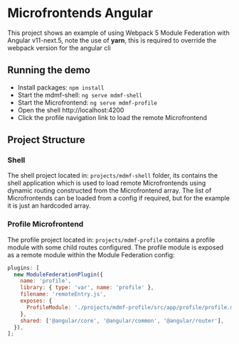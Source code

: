 # Microfrontends Angular 

This project shows an example of using Webpack 5 Module Federation with Angular v11-next.5, note the use of **yarn**, this is required to override the webpack version for the angular cli

## Running the demo

- Install packages: `npm install`
- Start the mdmf-shell: `ng serve mdmf-shell`
- Start the Microfrontend: `ng serve mdmf-profile`
- Open the shell http://localhost:4200
- Click the profile navigation link to load the remote Microfrontend

## Project Structure

### Shell

The shell project located in: `projects/mdmf-shell` folder, its contains the shell application which is used to load remote Microfrontends using dynamic routing constructed from the Microfrontend array. The list of Microfrontends can be loaded from a config if required, but for the example it is just an hardcoded array.

### Profile Microfrontend

The profile project located in: `projects/mdmf-profile` contains a profile module with some child routes configured. The profile module is exposed as a remote module within the Module Federation config:

```js
plugins: [
  new ModuleFederationPlugin({
    name: 'profile',
    library: { type: 'var', name: 'profile' },
    filename: 'remoteEntry.js',
    exposes: {
      ProfileModule: './projects/mdmf-profile/src/app/profile/profile.module.ts',
    },
    shared: ['@angular/core', '@angular/common', '@angular/router'],
  }),
];
```
